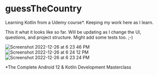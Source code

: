 # guessTheCountry
Learning Kotlin from a Udemy course*.  Keeping my work here as I learn.

This it what it looks like so far.  Will be updating as I change the UI, questions, and project structure.  Might add some tests too. ;-)

![Screenshot 2022-12-26 at 6 23 46 PM](https://user-images.githubusercontent.com/911618/209588219-bbdf44b3-d461-4f19-97cc-62eb96b29504.png)
![Screenshot 2022-12-26 at 6 24 12 PM](https://user-images.githubusercontent.com/911618/209588218-070a2cc9-7ea0-486b-b07d-9b6fc54b7ae3.png)
![Screenshot 2022-12-26 at 6 23 24 PM](https://user-images.githubusercontent.com/911618/209588220-b45aaf6e-54d5-406f-9357-2bfd6d220cb2.png)

*The Complete Android 12 & Kotlin Development Masterclass

